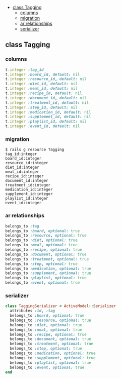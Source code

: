 <!-- START doctoc generated TOC please keep comment here to allow auto update -->
<!-- DON'T EDIT THIS SECTION, INSTEAD RE-RUN doctoc TO UPDATE -->

- [class Tagging](#class-tagging)
  - [columns](#columns)
  - [migration](#migration)
  - [ar relationships](#ar-relationships)
  - [serializer](#serializer)

<!-- END doctoc generated TOC please keep comment here to allow auto update -->

## class Tagging

### columns

```ruby
t.integer :tag_id
t.integer :board_id, default: nil
t.integer :resource_id, default: nil
t.integer :diet_id, default: nil
t.integer :meal_id, default: nil
t.integer :recipe_id, default: nil
t.integer :document_id, default: nil
t.integer :treatment_id, default: nil
t.integer :step_id, default: nil
t.integer :medication_id, default: nil
t.integer :supplement_id, default: nil
t.integer :playlist_id, default: nil
t.integer :event_id, default: nil
```

### migration

```
$ rails g resource Tagging
tag_id:integer
board_id:integer
resource_id:integer
diet_id:integer
meal_id:integer
recipe_id:integer
document_id:integer
treatment_id:integer
medication_id:integer
supplement_id:integer
playlist_id:integer
event_id:integer
```

### ar relationships

```ruby
belongs_to :tag
belongs_to :board, optional: true
belongs_to :resource, optional: true
belongs_to :diet, optional: true
belongs_to :meal, optional: true
belongs_to :recipe, optional: true
belongs_to :document, optional: true
belongs_to :treatment, optional: true
belongs_to :step, optional: true
belongs_to :medication, optional: true
belongs_to :supplement, optional: true
belongs_to :playlist, optional: true
belongs_to :event, optional: true
```

### serializer

```ruby
class TaggingSerializer < ActiveModel::Serializer
  attributes :id, :tag
  belongs_to :board, optional: true
  belongs_to :resource, optional: true
  belongs_to :diet, optional: true
  belongs_to :meal, optional: true
  belongs_to :recipe, optional: true
  belongs_to :document, optional: true
  belongs_to :treatment, optional: true
  belongs_to :step, optional: true
  belongs_to :medication, optional: true
  belongs_to :supplement, optional: true
  belongs_to :playlist, optional: true
  belongs_to :event, optional: true
end
```
